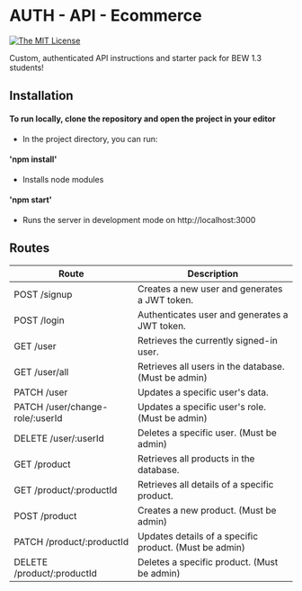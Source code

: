 # AUTH - API - Ecommerce

[![The MIT License](https://img.shields.io/badge/license-MIT-orange.svg?style=flat-square)](http://opensource.org/licenses/MIT)

Custom, authenticated API instructions and starter pack for BEW 1.3 students!

## Installation

#### To run locally, clone the repository and open the project in your editor
* In the project directory, you can run:
#### 'npm install'
* Installs node modules
#### 'npm start'
* Runs the server in development mode on http://localhost:3000


## Routes

| Route | Description |
| --- | --- |
| POST /signup | Creates a new user and generates a JWT token. |
| POST /login | Authenticates user and generates a JWT token. |
| GET /user | Retrieves the currently signed-in user. |
| GET /user/all | Retrieves all users in the database. (Must be admin) |
| PATCH /user | Updates a specific user's data. |
| PATCH /user/change-role/:userId | Updates a specific user's role. (Must be admin) |
| DELETE /user/:userId | Deletes a specific user. (Must be admin) |
| GET /product | Retrieves all products in the database. |
| GET /product/:productId | Retrieves all details of a specific product. | 
| POST /product | Creates a new product. (Must be admin) | 
| PATCH /product/:productId | Updates details of a specific product. (Must be admin) |
| DELETE /product/:productId | Deletes a specific product. (Must be admin) |

